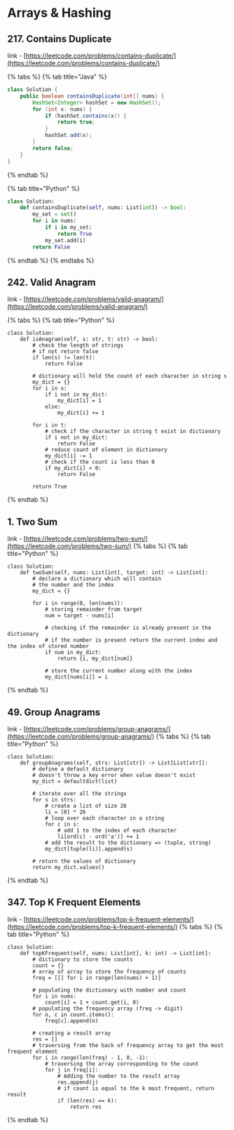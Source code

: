 # Arrays & Hashing

## 217. Contains Duplicate
link - [https://leetcode.com/problems/contains-duplicate/](https://leetcode.com/problems/contains-duplicate/)

{% tabs %}
{% tab title="Java" %}
```java
class Solution {
    public boolean containsDuplicate(int[] nums) {
        HashSet<Integer> hashSet = new HashSet();
        for (int x: nums) {
            if (hashSet.contains(x)) {
                return true;
            }
            hashSet.add(x);
        }
        return false;
    }
}
```
{% endtab %}

{% tab title="Python" %}
```py
class Solution:
    def containsDuplicate(self, nums: List[int]) -> bool:
        my_set = set()
        for i in nums:
            if i in my_set:
                return True
            my_set.add(i)
        return False
```
{% endtab %}
{% endtabs %}

## 242. Valid Anagram
link - [https://leetcode.com/problems/valid-anagram/](https://leetcode.com/problems/valid-anagram/)

{% tabs %}
{% tab title="Python" %}
```text
class Solution:
    def isAnagram(self, s: str, t: str) -> bool:
        # check the length of strings
        # if not return false
        if len(s) != len(t):
            return False
        
        # dictionary will hold the count of each character in string s
        my_dict = {}
        for i in s:
            if i not in my_dict:
                my_dict[i] = 1
            else:
                my_dict[i] += 1
        
        for i in t:
            # check if the character in string t exist in dictionary 
            if i not in my_dict:
                return False
            # reduce count of element in dictionary
            my_dict[i] -= 1
            # check if the count is less than 0
            if my_dict[i] < 0:
                return False

        return True
```
{% endtab %}

## 1. Two Sum
link - [https://leetcode.com/problems/two-sum/](https://leetcode.com/problems/two-sum/)
{% tabs %}
{% tab title="Python" %}
```text
class Solution:
    def twoSum(self, nums: List[int], target: int) -> List[int]:
        # declare a dictionary which will contain
        # the number and the index
        my_dict = {}

        for i in range(0, len(nums)):
            # storing remainder from target 
            num = target - nums[i]
            
            # checking if the remainder is already present in the dictionary
            # if the number is present return the current index and the index of stored number 
            if num in my_dict:
                return {i, my_dict[num]}
            
            # store the current number along with the index
            my_dict[nums[i]] = i
```
{% endtab %}

## 49. Group Anagrams
link - [https://leetcode.com/problems/group-anagrams/](https://leetcode.com/problems/group-anagrams/)
{% tabs %}
{% tab title="Python" %}
```text
class Solution:
    def groupAnagrams(self, strs: List[str]) -> List[List[str]]:
        # define a default dictionary
        # doesn't throw a key error when value doesn't exist
        my_dict = defaultdict(list)

        # iterate over all the strings
        for s in strs:
            # create a list of size 26
            li = [0] * 26
            # loop over each character in a string
            for c in s:
                # add 1 to the index of each character
                li[ord(c) - ord('a')] += 1
            # add the result to the dictionary => (tuple, string)
            my_dict[tuple(li)].append(s)

        # return the values of dictionary 
        return my_dict.values()
```
{% endtab %}

## 347. Top K Frequent Elements
link - [https://leetcode.com/problems/top-k-frequent-elements/](https://leetcode.com/problems/top-k-frequent-elements/)
{% tabs %}
{% tab title="Python" %}
```text
class Solution:
    def topKFrequent(self, nums: List[int], k: int) -> List[int]:
        # dictionary to store the counts 
        count = {}
        # array of array to store the frequency of counts
        freq = [[] for i in range(len(nums) + 1)]

        # populating the dictionary with number and count
        for i in nums:
            count[i] = 1 + count.get(i, 0)
        # populating the frequency array (freq -> digit)
        for n, c in count.items():
            freq[c].append(n)

        # creating a result array
        res = []
        # traversing from the back of frequency array to get the most frequent element
        for i in range(len(freq) - 1, 0, -1):
            # traversing the array corresponding to the count
            for j in freq[i]:
                # Adding the number to the result array
                res.append(j)
                # if count is equal to the k most frequent, return result
                if (len(res) == k):
                    return res
```
{% endtab %}
